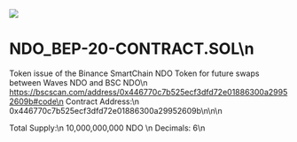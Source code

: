 <img src="https://itsnando.com/img/waterfire.png" />

# NDO_BEP-20-CONTRACT.SOL\n
Token issue of the Binance SmartChain NDO Token for future swaps between Waves NDO and BSC NDO\n
https://bscscan.com/address/0x446770c7b525ecf3dfd72e01886300a29952609b#code\n
Contract Address:\n
0x446770c7b525ecf3dfd72e01886300a29952609b\n\n\n


Total Supply:\n
10,000,000,000 NDO \n
Decimals: 6\n

